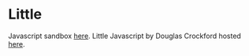 # Little
Javascript sandbox <a href="https://joostjacob.github.io/Little/evaljs.html">here</a>.
Little Javascript by Douglas Crockford hosted <a href="https://joostjacob.github.io/Little/ljs.html">here</a>.
